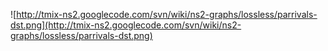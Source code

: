 ![http://tmix-ns2.googlecode.com/svn/wiki/ns2-graphs/lossless/parrivals-dst.png](http://tmix-ns2.googlecode.com/svn/wiki/ns2-graphs/lossless/parrivals-dst.png)